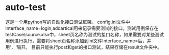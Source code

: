 # auto-test
这是一个用python写的自动化接口测试框架。
config.ini文件中Interface_name=login,addartical用来记录需要测试的接口。测试用例保存在testCase\source.xlsx中，sheet页名称为测试的接口名称，如果需要对某些测试用例进行执行，需要将sheet页名称添加到ini文件Interface_name=后，并用‘，‘隔开。
目前只能执行post和get的接口测试，结果存储在result文件夹中。
